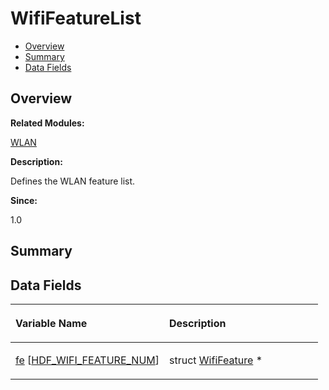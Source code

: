 # WifiFeatureList<a name="ZH-CN_TOPIC_0000001055518132"></a>

-   [Overview](#section1612450553165636)
-   [Summary](#section1008230066165636)
-   [Data Fields](#pub-attribs)

## **Overview**<a name="section1612450553165636"></a>

**Related Modules:**

[WLAN](WLAN.md)

**Description:**

Defines the WLAN feature list. 

**Since:**

1.0

## **Summary**<a name="section1008230066165636"></a>

## Data Fields<a name="pub-attribs"></a>

<a name="table1876581203165636"></a>
<table><thead align="left"><tr id="row1595526039165636"><th class="cellrowborder" valign="top" width="50%" id="mcps1.1.3.1.1"><p id="p1107321262165636"><a name="p1107321262165636"></a><a name="p1107321262165636"></a>Variable Name</p>
</th>
<th class="cellrowborder" valign="top" width="50%" id="mcps1.1.3.1.2"><p id="p1232398723165636"><a name="p1232398723165636"></a><a name="p1232398723165636"></a>Description</p>
</th>
</tr>
</thead>
<tbody><tr id="row945870258165636"><td class="cellrowborder" valign="top" width="50%" headers="mcps1.1.3.1.1 "><p id="p421639524165636"><a name="p421639524165636"></a><a name="p421639524165636"></a><a href="WLAN.md#ga772b7d7c4b5cc3ecdab421a0b2337e91">fe</a> [<a href="WLAN.md#ggaec03ba36d71cc2d5f3209bc24aa6ee10a28ff5971d579c1754e03a5f79a0c9e6f">HDF_WIFI_FEATURE_NUM</a>]</p>
</td>
<td class="cellrowborder" valign="top" width="50%" headers="mcps1.1.3.1.2 "><p id="p139377315165636"><a name="p139377315165636"></a><a name="p139377315165636"></a>struct <a href="WifiFeature.md">WifiFeature</a> * </p>
</td>
</tr>
</tbody>
</table>

